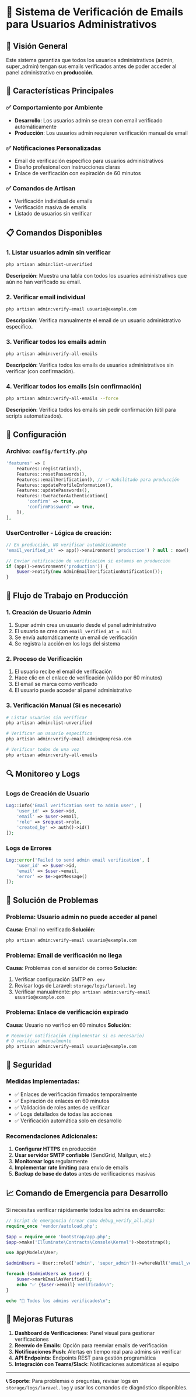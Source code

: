 # 📧 Sistema de Verificación de Emails para Usuarios Administrativos

## 🎯 **Visión General**

Este sistema garantiza que todos los usuarios administrativos (admin, super_admin) tengan sus emails verificados antes de poder acceder al panel administrativo en **producción**.

## 🚀 **Características Principales**

### ✅ **Comportamiento por Ambiente**
- **Desarrollo**: Los usuarios admin se crean con email verificado automáticamente
- **Producción**: Los usuarios admin requieren verificación manual de email

### ✅ **Notificaciones Personalizadas**
- Email de verificación específico para usuarios administrativos
- Diseño profesional con instrucciones claras
- Enlace de verificación con expiración de 60 minutos

### ✅ **Comandos de Artisan**
- Verificación individual de emails
- Verificación masiva de emails
- Listado de usuarios sin verificar

## 📋 **Comandos Disponibles**

### 1. **Listar usuarios admin sin verificar**
```bash
php artisan admin:list-unverified
```
**Descripción**: Muestra una tabla con todos los usuarios administrativos que aún no han verificado su email.

### 2. **Verificar email individual**
```bash
php artisan admin:verify-email usuario@example.com
```
**Descripción**: Verifica manualmente el email de un usuario administrativo específico.

### 3. **Verificar todos los emails admin**
```bash
php artisan admin:verify-all-emails
```
**Descripción**: Verifica todos los emails de usuarios administrativos sin verificar (con confirmación).

### 4. **Verificar todos los emails (sin confirmación)**
```bash
php artisan admin:verify-all-emails --force
```
**Descripción**: Verifica todos los emails sin pedir confirmación (útil para scripts automatizados).

## 🔧 **Configuración**

### **Archivo**: `config/fortify.php`
```php
'features' => [
    Features::registration(),
    Features::resetPasswords(),
    Features::emailVerification(), // ✅ Habilitado para producción
    Features::updateProfileInformation(),
    Features::updatePasswords(),
    Features::twoFactorAuthentication([
        'confirm' => true,
        'confirmPassword' => true,
    ]),
],
```

### **UserController** - Lógica de creación:
```php
// En producción, NO verificar automáticamente
'email_verified_at' => app()->environment('production') ? null : now(),

// Enviar notificación de verificación si estamos en producción
if (app()->environment('production')) {
    $user->notify(new AdminEmailVerificationNotification());
}
```

## 📝 **Flujo de Trabajo en Producción**

### 1. **Creación de Usuario Admin**
1. Super admin crea un usuario desde el panel administrativo
2. El usuario se crea con `email_verified_at = null`
3. Se envía automáticamente un email de verificación
4. Se registra la acción en los logs del sistema

### 2. **Proceso de Verificación**
1. El usuario recibe el email de verificación
2. Hace clic en el enlace de verificación (válido por 60 minutos)
3. El email se marca como verificado
4. El usuario puede acceder al panel administrativo

### 3. **Verificación Manual (Si es necesario)**
```bash
# Listar usuarios sin verificar
php artisan admin:list-unverified

# Verificar un usuario específico
php artisan admin:verify-email admin@empresa.com

# Verificar todos de una vez
php artisan admin:verify-all-emails
```

## 🔍 **Monitoreo y Logs**

### **Logs de Creación de Usuario**
```php
Log::info('Email verification sent to admin user', [
    'user_id' => $user->id,
    'email' => $user->email,
    'role' => $request->role,
    'created_by' => auth()->id()
]);
```

### **Logs de Errores**
```php
Log::error('Failed to send admin email verification', [
    'user_id' => $user->id,
    'email' => $user->email,
    'error' => $e->getMessage()
]);
```

## 🚨 **Solución de Problemas**

### **Problema**: Usuario admin no puede acceder al panel
**Causa**: Email no verificado
**Solución**:
```bash
php artisan admin:verify-email usuario@example.com
```

### **Problema**: Email de verificación no llega
**Causa**: Problemas con el servidor de correo
**Solución**:
1. Verificar configuración SMTP en `.env`
2. Revisar logs de Laravel: `storage/logs/laravel.log`
3. Verificar manualmente: `php artisan admin:verify-email usuario@example.com`

### **Problema**: Enlace de verificación expirado
**Causa**: Usuario no verificó en 60 minutos
**Solución**:
```bash
# Reenviar notificación (implementar si es necesario)
# O verificar manualmente
php artisan admin:verify-email usuario@example.com
```

## 🔐 **Seguridad**

### **Medidas Implementadas**:
- ✅ Enlaces de verificación firmados temporalmente
- ✅ Expiración de enlaces en 60 minutos
- ✅ Validación de roles antes de verificar
- ✅ Logs detallados de todas las acciones
- ✅ Verificación automática solo en desarrollo

### **Recomendaciones Adicionales**:
1. **Configurar HTTPS** en producción
2. **Usar servidor SMTP confiable** (SendGrid, Mailgun, etc.)
3. **Monitorear logs** regularmente
4. **Implementar rate limiting** para envío de emails
5. **Backup de base de datos** antes de verificaciones masivas

## 📈 **Comando de Emergencia para Desarrollo**

Si necesitas verificar rápidamente todos los admins en desarrollo:

```php
// Script de emergencia (crear como debug_verify_all.php)
require_once 'vendor/autoload.php';

$app = require_once 'bootstrap/app.php';
$app->make('Illuminate\Contracts\Console\Kernel')->bootstrap();

use App\Models\User;

$adminUsers = User::role(['admin', 'super_admin'])->whereNull('email_verified_at')->get();

foreach ($adminUsers as $user) {
    $user->markEmailAsVerified();
    echo "✅ {$user->email} verificado\n";
}

echo "🎉 Todos los admins verificados\n";
```

## 🎯 **Mejoras Futuras**

1. **Dashboard de Verificaciones**: Panel visual para gestionar verificaciones
2. **Reenvío de Emails**: Opción para reenviar emails de verificación
3. **Notificaciones Push**: Alertas en tiempo real para admins sin verificar
4. **API Endpoints**: Endpoints REST para gestión programática
5. **Integración con Teams/Slack**: Notificaciones automáticas al equipo

---

**📞 Soporte**: Para problemas o preguntas, revisar logs en `storage/logs/laravel.log` y usar los comandos de diagnóstico disponibles.

